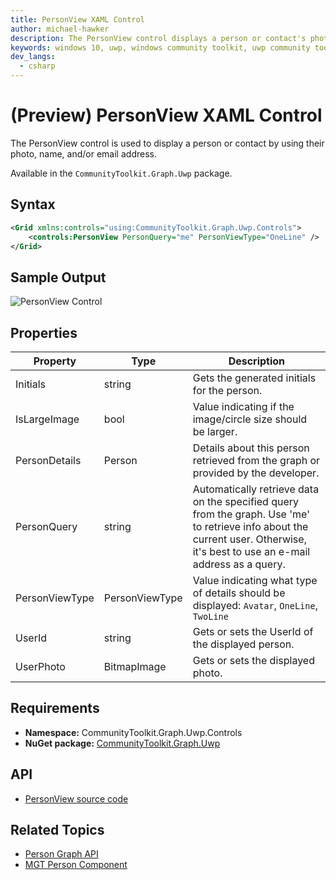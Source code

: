 ```yaml
---
title: PersonView XAML Control
author: michael-hawker
description: The PersonView control displays a person or contact's photo, name, and/or email address.
keywords: windows 10, uwp, windows community toolkit, uwp community toolkit, uwp toolkit, personview, person, user, contact, graph
dev_langs:
  - csharp
---
```


# (Preview) PersonView XAML Control

The PersonView control is used to display a person or contact by using their photo, name, and/or email address.

Available in the `CommunityToolkit.Graph.Uwp` package.

## Syntax

```xml
<Grid xmlns:controls="using:CommunityToolkit.Graph.Uwp.Controls">
    <controls:PersonView PersonQuery="me" PersonViewType="OneLine" />
</Grid>
```

## Sample Output

![PersonView Control](../../resources/images/Graph/Controls/PersonView.png)

## Properties

| Property | Type | Description |
| -- | -- | -- |
| Initials | string | Gets the generated initials for the person. |
| IsLargeImage | bool | Value indicating if the image/circle size should be larger. |
| PersonDetails | Person | Details about this person retrieved from the graph or provided by the developer. |
| PersonQuery | string | Automatically retrieve data on the specified query from the graph.  Use 'me' to retrieve info about the current user.  Otherwise, it's best to use an e-mail address as a query. |
| PersonViewType | PersonViewType | Value indicating what type of details should be displayed: `Avatar`, `OneLine`, `TwoLine` |
| UserId | string | Gets or sets the UserId of the displayed person. |
| UserPhoto | BitmapImage | Gets or sets the displayed photo. |

## Requirements

* **Namespace:** CommunityToolkit.Graph.Uwp.Controls
* **NuGet package:** [CommunityToolkit.Graph.Uwp](https://www.nuget.org/packages/CommunityToolkit.Graph.Uwp)

## API

* [PersonView source code](https://github.com/windows-toolkit/Graph-Controls/tree/rel/7.1.0/CommunityToolkit.Graph.Uwp/Controls/PersonView)

## Related Topics

* [Person Graph API](/graph/api/resources/person)
* [MGT Person Component](/graph/toolkit/components/person)
